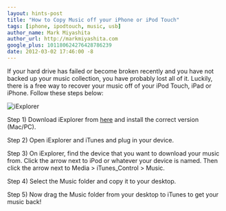 ```yaml
---
layout: hints-post
title: "How to Copy Music off your iPhone or iPod Touch"
tags: [iphone, ipodtouch, music, usb]
author_name: Mark Miyashita
author_url: http://markmiyashita.com
google_plus: 101180624276428786239
date: 2012-03-02 17:46:00 -8
---
```


If your hard drive has failed or become broken recently and you have not backed up your music collection, you have probably lost all of it. Luckily, there is a free way to recover your music off of your iPod Touch, iPad or iPhone. Follow these steps below:

<img class="clear blog-image-full-border" src="{{site.url}}/images/iexplorer.png" title="iExplorer">

Step 1) Download iExplorer from <a href="http://www.macroplant.com/iexplorer/">here</a> and install the correct version (Mac/PC).

Step 2) Open iExplorer and iTunes and plug in your device.

Step 3) On iExplorer, find the device that you want to download your music from. Click the arrow next to iPod or whatever your device is named. Then click the arrow next to Media > iTunes_Control > Music.

Step 4) Select the Music folder and copy it to your desktop.

Step 5) Now drag the Music folder from your desktop to iTunes to get your music back!